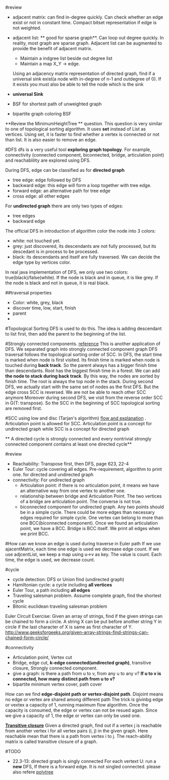 #review

+ adjacent matrix: can find in-degree quickly. Can check whether an edge exist or not in constant time. Compact bitset representation if edge is not weighted.
+ adjacent list: ** good for sparse graph**. Can loop out degree quickly. 
In reality, most graph are sparse graph.  Adjacent list can be augmented to provide the benefit of adjacent matrix. 
  + Maintain a indgree list beside out degree list
  + Maintain a map X_Y -> edge.
   
   Using an adjacency matrix representation of directed graph, 
   find if a universal sink exist(a node with in-degree of n-1 and outdegree of 0). 
   If it exists you must also be able to tell the node which is the sink
   
+ **universal Sink**
+ BSF for shortest path of unweighted graph
+ bipartite graph coloring BSF

**Review the MinimumHeightTree ** question.
This question is very similar to one of topological sorting algorithm. It uses **set** instead of List as vertices. Using set, it is faster to find whether a vertex is connected or not than list. It is also easier to remove an edge.

#DFS
dfs is a very useful tool **exploring graph topology**. For example, connectivity (connected component, biconnected, bridge, articulation point) and reachablility  are explored using DFS.

During DFS, edge can be classified as for **directed graph**
+ tree edge: edge followed by DFS
+ backward edge: this edge will form a loop together with tree edge.
+ forward edge: an alternative path for tree edge
+ cross edge: all other edges

For **undirected graph**
there are only two types of edges:
+ tree edges
+ backward edge

The official DFS in introduction of algorithm color the node into 3 colors: 
+ white: not touched yet.
+ grey: just discovered,  its descendants are not fully processed, but its descedant is in process to be processed.
+ black: its descendants and itself are fully traversed.
We can decide the edge type by vertices color.

In real java implementation of DFS, we only use two colors: true(black)/false(white). If the node is black and in queue, it is like grey. If the node is black and not in queue, it is real black.

##traversal properties
+ Color: white, grey, black
+ discover time, low, start, finish
+ parent
+ 

#Topological Sorting
DFS is used to do this. The idea is adding descendant to list first, then add the parent to the beginning of the list.

#Strongly connected components.
[reference](http://www.geeksforgeeks.org/strongly-connected-components)
This is another application of DFS. We separated graph into strongly connected component graph
DFS traversal follows the topological sorting order of SCC.
In DFS, the start time is marked when node is first visited. Its finish time is marked when node is touched during **back track**. So the parent always has a bigger finish time than descendants. Root has the biggest finish time in a forest.
We can add **the node to stack during back track**. By this way, the nodes are sorted by finish time. The root is always the top node in the stack.
During second DFS, we actually start with the same set of nodes as the first DFS. But the edge cross SCC is reversed. We are not be able to reach other SCC anymore
Moreover during second DFS, we visit from the reverse order SCC in G(T: transpose). So the SCC in the beginning of SCC topological sorting are removed first.


#SCC using low and disc (Tarjan's algorithm)
[flow and explanation](http://www.geeksforgeeks.org/tarjan-algorithm-find-strongly-connected-components/) .
Articulation point is allowed for SCC. Articulation point is a concept for undirected graph while SCC is a concept for directed graph

** A directed cycle is strongly connected and every nontrivial strongly connected component contains at least one directed cycle**

#review
+ Reachability: Transpose first, then DFS, page 623, 22-4
+ Euler Tour: cycle covering all edges. Pre-requirement, algorithm to print one. for directed and undirected graph
+ connectivity:  For undirected graph
  + Articulation point: if there is no articulation point, it means we have an alternative way from one vertex to another one.
  + relationship between bridge and Articulation Point. The two vertices of a bridge are articulation point. The converse is not true.
  + biconnected component for undirected graph.  Any two points should be in a simple cycle. There could be more edges than necessary edges required for simple cycle. One vertex can belong to more than one BCC(biconnected component).  Once we found an articulation point, we have a BCC. Bridge is BCC itself. We print all edges when we print BCC.
  
#How can we know an edge is used during traverse in Euler path
If we use ajacentMatrix, each time one edge is used we decrease edge count.
If we use adjcentList, we keep a map using u->v as key. The value is count. Each time, the edge is used, we decrease count. 
  
#cycle
+ cycle detection: DFS or Union find (undirected graph)
+ Hamiltonian cycle: a cycle including **all vertices**
+ Euler Tour, a path including **all edges**
+ Traveling salesman problem. Assume complete graph, find the shortest cycle
+ Bitonic euclidean traveling salesman problem

Euler Circuit Exercise: 
Given an array of strings, find if the given strings can be chained to form a circle. A string X can be put before another string Y in circle if the last character of X is same as first character of Y.
http://www.geeksforgeeks.org/given-array-strings-find-strings-can-chained-form-circle/




#connectivity
+ Articulation point, Vertex cut  
+ Bridge, edge cut, **k-edge connected(undirected graph)**, transitive closure, Strongly connected component.
+ give a graph: is there a path from u to v, from any u to any v? **If u to v is connected, how many distinct path from u to v?**
+ bipartite minimum vertex cover, path cover

How can we find **edge-disjoint path or vertex-disjoint path**.
	Disjoint means no edge or vertex are shared among different path
	The trick is givinbg edge or vextex a capacity of 1, running maximum flow algorithm. Once the capacity is consumed, the edge or vertex can not be resued again. Since we give a capacity of 1, the edge or vertex can only be used one.

**[Transitive closure](http://www.geeksforgeeks.org/transitive-closure-of-a-graph/)**
Given a directed graph, find out if a vertex j is reachable from another vertex i for all vertex pairs (i, j) in the given graph. Here reachable mean that there is a path from vertex i to j. The reach-ability matrix is called transitive closure of a graph.

#TODO
+ 22.3-13: directed graph is singly connected
For each vertext U: run a **new** DFS, If there is a forward edge. It is not singled connected. please also refere [polytree](https://en.wikipedia.org/wiki/Polytree)





 


